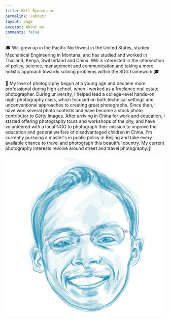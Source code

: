 ```yaml
---
title: Will Rynearson
permalink: /about/
layout: page
excerpt: About me
comments: false
---
```


🎓 Will grew up in the Pacific Northwest in the United States, studied Mechanical Engineering in Montana, and has studied and worked in Thailand, Kenya, Switzerland and China. Will is interested in the intersection of policy, science, management and communication,and taking a  more holistic approach towards solving problems within the SDG framework.🎓

📸 My love of photography begun at a young age and became more professional during high school, when I worked as a freelance real estate photographer. During university, I helped lead a college-level hands-on night photography class, which focused on both technical settings and unconventional approaches to creating great photographs. Since then, I have won several photo contests and have become a stock photo contributor to Getty Images. After arriving in China for work and education, I started offering photography tours and workshops of the city, and have volunteered with a local NGO to photograph their mission to improve the education and general welfare of disadvantaged children in China. I'm currently pursuing a master's in public policy in Beijing and take every available chance to travel and photograph this beautiful country. My current photography interests revolve around street and travel photography.📸

![](/assets/img/avatar.jpg)